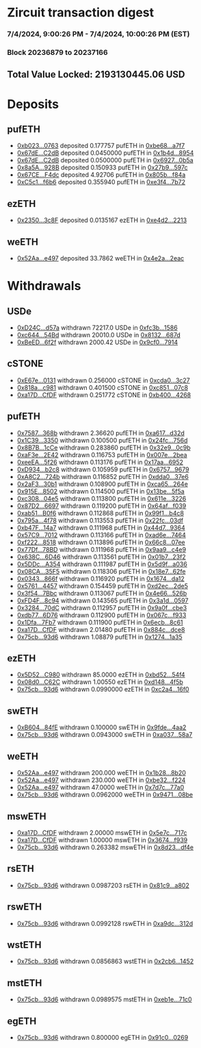 # Zircuit transaction digest
### 7/4/2024, 9:00:26 PM - 7/4/2024, 10:00:26 PM (EST)
### Block 20236879 to 20237166

## Total Value Locked: 2193130445.06 USD

# Deposits
## pufETH
- [0xb023...0763](https://etherscan.io/address/0xb02310CA08De70F504e2B44e337a0010F2790763) deposited 0.177757 pufETH in [0xbe68...a7f7](https://etherscan.io/tx/0xb02310CA08De70F504e2B44e337a0010F2790763)
- [0x67dE...C2dB](https://etherscan.io/address/0x67dE4F7c4562acBe4803FC812c921B0b62cFC2dB) deposited 0.0450000 pufETH in [0x1b4d...8954](https://etherscan.io/tx/0x67dE4F7c4562acBe4803FC812c921B0b62cFC2dB)
- [0x67dE...C2dB](https://etherscan.io/address/0x67dE4F7c4562acBe4803FC812c921B0b62cFC2dB) deposited 0.0500000 pufETH in [0x6927...0b5a](https://etherscan.io/tx/0x67dE4F7c4562acBe4803FC812c921B0b62cFC2dB)
- [0x8a5A...928B](https://etherscan.io/address/0x8a5Aa6A8080E9112008316fA1d43B6538621928B) deposited 0.150933 pufETH in [0x27b9...597c](https://etherscan.io/tx/0x8a5Aa6A8080E9112008316fA1d43B6538621928B)
- [0x67CE...F4dc](https://etherscan.io/address/0x67CEB9397bdE45A1A76220A222717dEDaf41F4dc) deposited 4.92706 pufETH in [0x805b...f84a](https://etherscan.io/tx/0x67CEB9397bdE45A1A76220A222717dEDaf41F4dc)
- [0xC5c1...f6b6](https://etherscan.io/address/0xC5c195BD7d49D27C2017f16C9c97b1ea146Cf6b6) deposited 0.355940 pufETH in [0xe3f4...7b72](https://etherscan.io/tx/0xC5c195BD7d49D27C2017f16C9c97b1ea146Cf6b6)
## ezETH
- [0x2350...3c8F](https://etherscan.io/address/0x23506261895c21E682d023062402f29652783c8F) deposited 0.0135167 ezETH in [0xe4d2...2213](https://etherscan.io/tx/0x23506261895c21E682d023062402f29652783c8F)
## weETH
- [0x52Aa...e497](https://etherscan.io/address/0x52Aa899454998Be5b000Ad077a46Bbe360F4e497) deposited 33.7862 weETH in [0x4e2a...2eac](https://etherscan.io/tx/0x52Aa899454998Be5b000Ad077a46Bbe360F4e497)
# Withdrawals
## USDe
- [0xD24C...d57a](https://etherscan.io/address/0xD24Cfe2d0fa81369ca6291c28ac5426e16B6d57a) withdrawn 72217.0 USDe in [0xfc3b...1586](https://etherscan.io/tx/0xD24Cfe2d0fa81369ca6291c28ac5426e16B6d57a)
- [0xc644...54Bd](https://etherscan.io/address/0xc64487e0e5A83ef366F61a5D9e9584799F7954Bd) withdrawn 20010.0 USDe in [0x8132...687d](https://etherscan.io/tx/0xc64487e0e5A83ef366F61a5D9e9584799F7954Bd)
- [0xBeED...6f2f](https://etherscan.io/address/0xBeEDb628ce64ff1542Aa4ACdf3668bA15bD16f2f) withdrawn 2000.42 USDe in [0x9cf0...7914](https://etherscan.io/tx/0xBeEDb628ce64ff1542Aa4ACdf3668bA15bD16f2f)
## cSTONE
- [0xE67e...0131](https://etherscan.io/address/0xE67eCC40DB593c4711fEF02cf2e5F046E91a0131) withdrawn 0.256000 cSTONE in [0xcda0...3c27](https://etherscan.io/tx/0xE67eCC40DB593c4711fEF02cf2e5F046E91a0131)
- [0x818a...c981](https://etherscan.io/address/0x818a3530af0C3BE154cf972760b94ad2aa70c981) withdrawn 0.401500 cSTONE in [0xc851...07c8](https://etherscan.io/tx/0x818a3530af0C3BE154cf972760b94ad2aa70c981)
- [0xa17D...CfDF](https://etherscan.io/address/0xa17DaF462f5be78D915F7EEdD5A9b3c9ec35CfDF) withdrawn 0.251772 cSTONE in [0xb400...4268](https://etherscan.io/tx/0xa17DaF462f5be78D915F7EEdD5A9b3c9ec35CfDF)
## pufETH
- [0x7587...368b](https://etherscan.io/address/0x75874Edda73Ad5109D09a56d51E1fB5DfD50368b) withdrawn 2.36620 pufETH in [0xa617...d32d](https://etherscan.io/tx/0x75874Edda73Ad5109D09a56d51E1fB5DfD50368b)
- [0x1C39...3350](https://etherscan.io/address/0x1C39aA576f3a68926f69e0fF896028034D813350) withdrawn 0.100500 pufETH in [0x24fc...756d](https://etherscan.io/tx/0x1C39aA576f3a68926f69e0fF896028034D813350)
- [0x8B7B...1cCe](https://etherscan.io/address/0x8B7Bcc47E1a6eaAf61E7Be341B14B3f197881cCe) withdrawn 0.283860 pufETH in [0x32e9...0c9b](https://etherscan.io/tx/0x8B7Bcc47E1a6eaAf61E7Be341B14B3f197881cCe)
- [0xaF3e...2E42](https://etherscan.io/address/0xaF3e51dCcA73DbB493e447c4Ee7663C191152E42) withdrawn 0.116753 pufETH in [0x007e...2bea](https://etherscan.io/tx/0xaF3e51dCcA73DbB493e447c4Ee7663C191152E42)
- [0xeeEA...5f26](https://etherscan.io/address/0xeeEAB632a583f98cdC4B97Bf422ce6604deF5f26) withdrawn 0.113176 pufETH in [0x17aa...6952](https://etherscan.io/tx/0xeeEAB632a583f98cdC4B97Bf422ce6604deF5f26)
- [0xD934...b2c8](https://etherscan.io/address/0xD9343af00108e823C4EA310F367107497cCeb2c8) withdrawn 0.105959 pufETH in [0x6757...9679](https://etherscan.io/tx/0xD9343af00108e823C4EA310F367107497cCeb2c8)
- [0xA8C2...724b](https://etherscan.io/address/0xA8C2d07c7a24A5a24226d747d1F4b44C3Edd724b) withdrawn 0.116852 pufETH in [0xdda0...37e6](https://etherscan.io/tx/0xA8C2d07c7a24A5a24226d747d1F4b44C3Edd724b)
- [0x2aF3...30b1](https://etherscan.io/address/0x2aF3A464f38fbA5191Bf0E27c70d4F9AfD9430b1) withdrawn 0.108900 pufETH in [0xca65...264e](https://etherscan.io/tx/0x2aF3A464f38fbA5191Bf0E27c70d4F9AfD9430b1)
- [0x915E...8502](https://etherscan.io/address/0x915EFE3cF0CaF569f5DF0C8dde65184cb9208502) withdrawn 0.114500 pufETH in [0x13be...5f5a](https://etherscan.io/tx/0x915EFE3cF0CaF569f5DF0C8dde65184cb9208502)
- [0xc308...04e5](https://etherscan.io/address/0xc30877285617CCD58503d47D02d0Ee907c1004e5) withdrawn 0.113800 pufETH in [0x611e...3226](https://etherscan.io/tx/0xc30877285617CCD58503d47D02d0Ee907c1004e5)
- [0x87D2...6697](https://etherscan.io/address/0x87D2630aA25e0Bf15caB6A93DadF4A3D66A86697) withdrawn 0.119200 pufETH in [0x64af...f039](https://etherscan.io/tx/0x87D2630aA25e0Bf15caB6A93DadF4A3D66A86697)
- [0xab51...B0f6](https://etherscan.io/address/0xab51d87099C63628E5Fe6D09E9Aeaba287C8B0f6) withdrawn 0.112868 pufETH in [0x99f1...b4c8](https://etherscan.io/tx/0xab51d87099C63628E5Fe6D09E9Aeaba287C8B0f6)
- [0x795a...4f78](https://etherscan.io/address/0x795a4Bd4B95980b867Bb5DA5f2280bA0d8234f78) withdrawn 0.113553 pufETH in [0x22fc...03df](https://etherscan.io/tx/0x795a4Bd4B95980b867Bb5DA5f2280bA0d8234f78)
- [0xb47F...14a7](https://etherscan.io/address/0xb47F3C2c99749296Cdc5dC79E86d98c2B92014a7) withdrawn 0.111968 pufETH in [0x44d7...9364](https://etherscan.io/tx/0xb47F3C2c99749296Cdc5dC79E86d98c2B92014a7)
- [0x57C9...7012](https://etherscan.io/address/0x57C9eDcB61Dd9F7C020359C491d5e8571E187012) withdrawn 0.113166 pufETH in [0xad6e...7464](https://etherscan.io/tx/0x57C9eDcB61Dd9F7C020359C491d5e8571E187012)
- [0xf222...8518](https://etherscan.io/address/0xf222219150864df4c71505fabF4F4c44BFEA8518) withdrawn 0.113896 pufETH in [0x66c8...07ee](https://etherscan.io/tx/0xf222219150864df4c71505fabF4F4c44BFEA8518)
- [0x77Df...78BD](https://etherscan.io/address/0x77Df4759fB6AD6aF7759fc54fd4Cf4F6383B78BD) withdrawn 0.111968 pufETH in [0x9aa9...c4e9](https://etherscan.io/tx/0x77Df4759fB6AD6aF7759fc54fd4Cf4F6383B78BD)
- [0x638C...6D46](https://etherscan.io/address/0x638C6e5749D1f20C18fb1458eb3D59a85Cd86D46) withdrawn 0.113561 pufETH in [0x01b7...23f2](https://etherscan.io/tx/0x638C6e5749D1f20C18fb1458eb3D59a85Cd86D46)
- [0x5DDc...A354](https://etherscan.io/address/0x5DDc919D4B8F018818483C767746272aDe10A354) withdrawn 0.111987 pufETH in [0x5d9f...a036](https://etherscan.io/tx/0x5DDc919D4B8F018818483C767746272aDe10A354)
- [0x08CA...35F5](https://etherscan.io/address/0x08CA0BB141D69f663369D5b633b20ff900F735F5) withdrawn 0.118306 pufETH in [0x18e7...62fe](https://etherscan.io/tx/0x08CA0BB141D69f663369D5b633b20ff900F735F5)
- [0x0343...866f](https://etherscan.io/address/0x034316CFaaC87d66cC46eb247781a103F07F866f) withdrawn 0.116920 pufETH in [0x1674...da12](https://etherscan.io/tx/0x034316CFaaC87d66cC46eb247781a103F07F866f)
- [0x5761...4457](https://etherscan.io/address/0x576189671A7AbE6f06B92af809dFfee3F5974457) withdrawn 0.154459 pufETH in [0xd2ec...2de5](https://etherscan.io/tx/0x576189671A7AbE6f06B92af809dFfee3F5974457)
- [0x3f54...7Bbc](https://etherscan.io/address/0x3f54a0bc9a3933103081Fe48c34332D983427Bbc) withdrawn 0.113067 pufETH in [0x4e66...526b](https://etherscan.io/tx/0x3f54a0bc9a3933103081Fe48c34332D983427Bbc)
- [0xFD4F...8c94](https://etherscan.io/address/0xFD4F5C969b6aa498b2536d164E26b4Bef2348c94) withdrawn 0.143565 pufETH in [0x3a1d...0597](https://etherscan.io/tx/0xFD4F5C969b6aa498b2536d164E26b4Bef2348c94)
- [0x3284...70dC](https://etherscan.io/address/0x3284EB08DC5233590fA471B26f2E9e20065770dC) withdrawn 0.112957 pufETH in [0x9a0f...cbe3](https://etherscan.io/tx/0x3284EB08DC5233590fA471B26f2E9e20065770dC)
- [0xdb77...6D76](https://etherscan.io/address/0xdb77cCbC6f9bE6ad137F0e400ea669f661f26D76) withdrawn 0.112900 pufETH in [0x067c...f933](https://etherscan.io/tx/0xdb77cCbC6f9bE6ad137F0e400ea669f661f26D76)
- [0x1Dfa...7Fb7](https://etherscan.io/address/0x1Dfab313c2fE3819515a95dBcdc34638FdC67Fb7) withdrawn 0.111900 pufETH in [0x6ecb...8c61](https://etherscan.io/tx/0x1Dfab313c2fE3819515a95dBcdc34638FdC67Fb7)
- [0xa17D...CfDF](https://etherscan.io/address/0xa17DaF462f5be78D915F7EEdD5A9b3c9ec35CfDF) withdrawn 2.01480 pufETH in [0x884c...dce8](https://etherscan.io/tx/0xa17DaF462f5be78D915F7EEdD5A9b3c9ec35CfDF)
- [0x75cb...93d6](https://etherscan.io/address/0x75cbA2d17fadD4b8a7d5A029521BEE29167193d6) withdrawn 1.08879 pufETH in [0x1274...1a35](https://etherscan.io/tx/0x75cbA2d17fadD4b8a7d5A029521BEE29167193d6)
## ezETH
- [0x5D52...C980](https://etherscan.io/address/0x5D522aa4223d23Dc51cec9494D2e30aaEBcFC980) withdrawn 85.0000 ezETH in [0xbd52...54f4](https://etherscan.io/tx/0x5D522aa4223d23Dc51cec9494D2e30aaEBcFC980)
- [0x08d0...C62C](https://etherscan.io/address/0x08d08d632fC4Bf359ab522F9Df07e0a093aeC62C) withdrawn 1.00550 ezETH in [0xd148...4f5b](https://etherscan.io/tx/0x08d08d632fC4Bf359ab522F9Df07e0a093aeC62C)
- [0x75cb...93d6](https://etherscan.io/address/0x75cbA2d17fadD4b8a7d5A029521BEE29167193d6) withdrawn 0.0990000 ezETH in [0xc2a4...16f0](https://etherscan.io/tx/0x75cbA2d17fadD4b8a7d5A029521BEE29167193d6)
## swETH
- [0xB604...84fE](https://etherscan.io/address/0xB6043b72DB48554aeD3ce6e89204bd5fBC0E84fE) withdrawn 0.100000 swETH in [0x9fde...4aa2](https://etherscan.io/tx/0xB6043b72DB48554aeD3ce6e89204bd5fBC0E84fE)
- [0x75cb...93d6](https://etherscan.io/address/0x75cbA2d17fadD4b8a7d5A029521BEE29167193d6) withdrawn 0.0943000 swETH in [0xa037...58a7](https://etherscan.io/tx/0x75cbA2d17fadD4b8a7d5A029521BEE29167193d6)
## weETH
- [0x52Aa...e497](https://etherscan.io/address/0x52Aa899454998Be5b000Ad077a46Bbe360F4e497) withdrawn 200.000 weETH in [0x1b28...8b20](https://etherscan.io/tx/0x52Aa899454998Be5b000Ad077a46Bbe360F4e497)
- [0x52Aa...e497](https://etherscan.io/address/0x52Aa899454998Be5b000Ad077a46Bbe360F4e497) withdrawn 230.000 weETH in [0xbe32...f224](https://etherscan.io/tx/0x52Aa899454998Be5b000Ad077a46Bbe360F4e497)
- [0x52Aa...e497](https://etherscan.io/address/0x52Aa899454998Be5b000Ad077a46Bbe360F4e497) withdrawn 47.0000 weETH in [0x7d7c...77a0](https://etherscan.io/tx/0x52Aa899454998Be5b000Ad077a46Bbe360F4e497)
- [0x75cb...93d6](https://etherscan.io/address/0x75cbA2d17fadD4b8a7d5A029521BEE29167193d6) withdrawn 0.0962000 weETH in [0x9471...08be](https://etherscan.io/tx/0x75cbA2d17fadD4b8a7d5A029521BEE29167193d6)
## mswETH
- [0xa17D...CfDF](https://etherscan.io/address/0xa17DaF462f5be78D915F7EEdD5A9b3c9ec35CfDF) withdrawn 2.00000 mswETH in [0x5e7c...717c](https://etherscan.io/tx/0xa17DaF462f5be78D915F7EEdD5A9b3c9ec35CfDF)
- [0xa17D...CfDF](https://etherscan.io/address/0xa17DaF462f5be78D915F7EEdD5A9b3c9ec35CfDF) withdrawn 1.00000 mswETH in [0x3674...f939](https://etherscan.io/tx/0xa17DaF462f5be78D915F7EEdD5A9b3c9ec35CfDF)
- [0x75cb...93d6](https://etherscan.io/address/0x75cbA2d17fadD4b8a7d5A029521BEE29167193d6) withdrawn 0.263382 mswETH in [0x8d23...df4e](https://etherscan.io/tx/0x75cbA2d17fadD4b8a7d5A029521BEE29167193d6)
## rsETH
- [0x75cb...93d6](https://etherscan.io/address/0x75cbA2d17fadD4b8a7d5A029521BEE29167193d6) withdrawn 0.0987203 rsETH in [0x81c9...a802](https://etherscan.io/tx/0x75cbA2d17fadD4b8a7d5A029521BEE29167193d6)
## rswETH
- [0x75cb...93d6](https://etherscan.io/address/0x75cbA2d17fadD4b8a7d5A029521BEE29167193d6) withdrawn 0.0992128 rswETH in [0xa9dc...312d](https://etherscan.io/tx/0x75cbA2d17fadD4b8a7d5A029521BEE29167193d6)
## wstETH
- [0x75cb...93d6](https://etherscan.io/address/0x75cbA2d17fadD4b8a7d5A029521BEE29167193d6) withdrawn 0.0856863 wstETH in [0x2cb6...1452](https://etherscan.io/tx/0x75cbA2d17fadD4b8a7d5A029521BEE29167193d6)
## mstETH
- [0x75cb...93d6](https://etherscan.io/address/0x75cbA2d17fadD4b8a7d5A029521BEE29167193d6) withdrawn 0.0989575 mstETH in [0xeb1e...71c0](https://etherscan.io/tx/0x75cbA2d17fadD4b8a7d5A029521BEE29167193d6)
## egETH
- [0x75cb...93d6](https://etherscan.io/address/0x75cbA2d17fadD4b8a7d5A029521BEE29167193d6) withdrawn 0.800000 egETH in [0x91c0...0269](https://etherscan.io/tx/0x75cbA2d17fadD4b8a7d5A029521BEE29167193d6)
